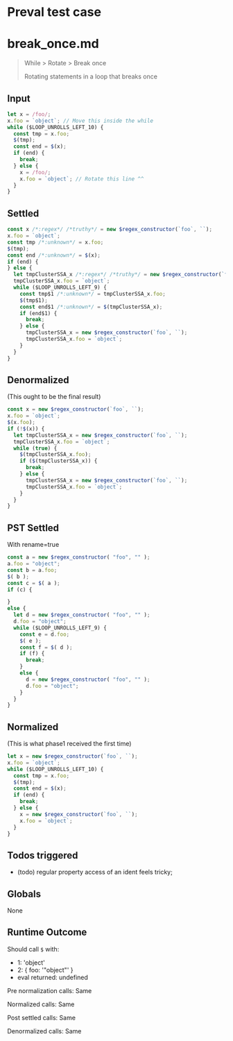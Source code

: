 # Preval test case

# break_once.md

> While > Rotate > Break once
>
> Rotating statements in a loop that breaks once

## Input

`````js filename=intro
let x = /foo/;
x.foo = `object`; // Move this inside the while
while ($LOOP_UNROLLS_LEFT_10) {
  const tmp = x.foo;
  $(tmp);
  const end = $(x);
  if (end) {
    break;
  } else {
    x = /foo/;
    x.foo = `object`; // Rotate this line ^^
  }
}
`````


## Settled


`````js filename=intro
const x /*:regex*/ /*truthy*/ = new $regex_constructor(`foo`, ``);
x.foo = `object`;
const tmp /*:unknown*/ = x.foo;
$(tmp);
const end /*:unknown*/ = $(x);
if (end) {
} else {
  let tmpClusterSSA_x /*:regex*/ /*truthy*/ = new $regex_constructor(`foo`, ``);
  tmpClusterSSA_x.foo = `object`;
  while ($LOOP_UNROLLS_LEFT_9) {
    const tmp$1 /*:unknown*/ = tmpClusterSSA_x.foo;
    $(tmp$1);
    const end$1 /*:unknown*/ = $(tmpClusterSSA_x);
    if (end$1) {
      break;
    } else {
      tmpClusterSSA_x = new $regex_constructor(`foo`, ``);
      tmpClusterSSA_x.foo = `object`;
    }
  }
}
`````


## Denormalized
(This ought to be the final result)

`````js filename=intro
const x = new $regex_constructor(`foo`, ``);
x.foo = `object`;
$(x.foo);
if (!$(x)) {
  let tmpClusterSSA_x = new $regex_constructor(`foo`, ``);
  tmpClusterSSA_x.foo = `object`;
  while (true) {
    $(tmpClusterSSA_x.foo);
    if ($(tmpClusterSSA_x)) {
      break;
    } else {
      tmpClusterSSA_x = new $regex_constructor(`foo`, ``);
      tmpClusterSSA_x.foo = `object`;
    }
  }
}
`````


## PST Settled
With rename=true

`````js filename=intro
const a = new $regex_constructor( "foo", "" );
a.foo = "object";
const b = a.foo;
$( b );
const c = $( a );
if (c) {

}
else {
  let d = new $regex_constructor( "foo", "" );
  d.foo = "object";
  while ($LOOP_UNROLLS_LEFT_9) {
    const e = d.foo;
    $( e );
    const f = $( d );
    if (f) {
      break;
    }
    else {
      d = new $regex_constructor( "foo", "" );
      d.foo = "object";
    }
  }
}
`````


## Normalized
(This is what phase1 received the first time)

`````js filename=intro
let x = new $regex_constructor(`foo`, ``);
x.foo = `object`;
while ($LOOP_UNROLLS_LEFT_10) {
  const tmp = x.foo;
  $(tmp);
  const end = $(x);
  if (end) {
    break;
  } else {
    x = new $regex_constructor(`foo`, ``);
    x.foo = `object`;
  }
}
`````


## Todos triggered


- (todo) regular property access of an ident feels tricky;


## Globals


None


## Runtime Outcome


Should call `$` with:
 - 1: 'object'
 - 2: { foo: '"object"' }
 - eval returned: undefined

Pre normalization calls: Same

Normalized calls: Same

Post settled calls: Same

Denormalized calls: Same
